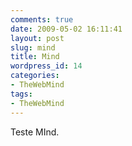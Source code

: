 ```yaml
---
comments: true
date: 2009-05-02 16:11:41
layout: post
slug: mind
title: Mind
wordpress_id: 14
categories:
- TheWebMind
tags:
- TheWebMind
---
```


Teste MInd.
